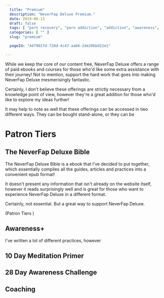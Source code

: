 ```yaml
---
  title: "Premium"
  description: "NeverFap Deluxe Premium."
  date: 2019-06-13
  draft: false
  tags: [ "porn recovery", "porn addiction", "addiction", "awareness", "nofap", "neverfap", "never fap", "NoFap Companion", "NoFap Companion", "neverfap deluxe", "nofap guide", "neverfap basics" ]
  categories: [ "" ]
  slug: "premium"

  pageId: "447902fd-728d-4c47-aab6-2de20bbd22e1"

---
```


While we keep the core of our content free, NeverFap Deluxe offers a range of paid ebooks and courses for those who'd like some extra assistance with their journey! Not to mention, support the hard work that goes into making NeverFap Deluxe mesmerisingly fantastic.

Certainly, I don't believe these offerings are strictly necessary from a knowledge point of view, however they're a great addition for those who'd like to explore my ideas further!

It may help to note as well that these offerings can be accessed in two different ways. They can be bought stand-alone, or they can be  

# Patron Tiers 

## The NeverFap Deluxe Bible

The NeverFap Deluxe Bible is a ebook that I've decided to put together, which essentially compiles all the guides, articles and practices into a convenient epub format!  

It doesn't present any information that isn't already on the website itself, however it reads surprisingly well and is great for those who want to experience NeverFap Deluxe in a different format. 

Certainly, not essential. But a great way to support NeverFap Deluxe.


(Patron Tiers )


## Awareness+

I've written a lot of different practices, however 


## 10 Day Meditation Primer


## 28 Day Awareness Challenge


## Coaching 


